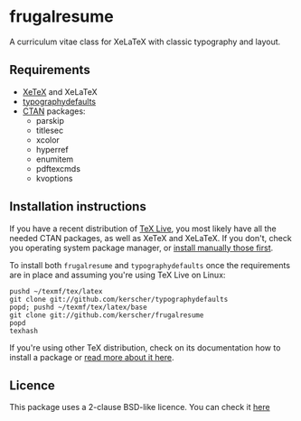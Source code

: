 # frugalresume

A curriculum vitae class for XeLaTeX with classic typography and layout.

## Requirements

* [XeTeX](http://xetex.sourceforge.net/) and XeLaTeX
* [typographydefaults](https://github.com/kerscher/typographydefaults)
* [CTAN](http://www.ctan.org/) packages:
    * parskip
    * titlesec
    * xcolor
    * hyperref
    * enumitem
    * pdftexcmds
    * kvoptions

## Installation instructions

If you have a recent distribution of [TeX Live](https://www.tug.org/texlive/), you most likely have all the needed CTAN packages, as well as XeTeX and XeLaTeX. If you don't, check you operating system package manager, or [install manually those first](https://en.wikibooks.org/wiki/LaTeX/Installing_Extra_Packages).

To install both ```frugalresume``` and ```typographydefaults``` once the requirements are in place and assuming you're using TeX Live on Linux:

```shell
pushd ~/texmf/tex/latex
git clone git://github.com/kerscher/typographydefaults
popd; pushd ~/texmf/tex/latex/base
git clone git://github.com/kerscher/frugalresume
popd
texhash
```

If you're using other TeX distribution, check on its documentation how to install a package or [read more about it here](https://en.wikibooks.org/wiki/LaTeX/Installing_Extra_Packages).

## Licence

This package uses a 2-clause BSD-like licence. You can check it [here](LICENCE.md)